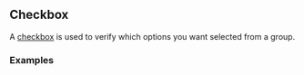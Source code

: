 ## Checkbox
A [checkbox](https://www.google.com/design/spec/components/selection-controls.html#selection-controls-checkbox)
is used to verify which options you want selected from a group. 
### Examples
